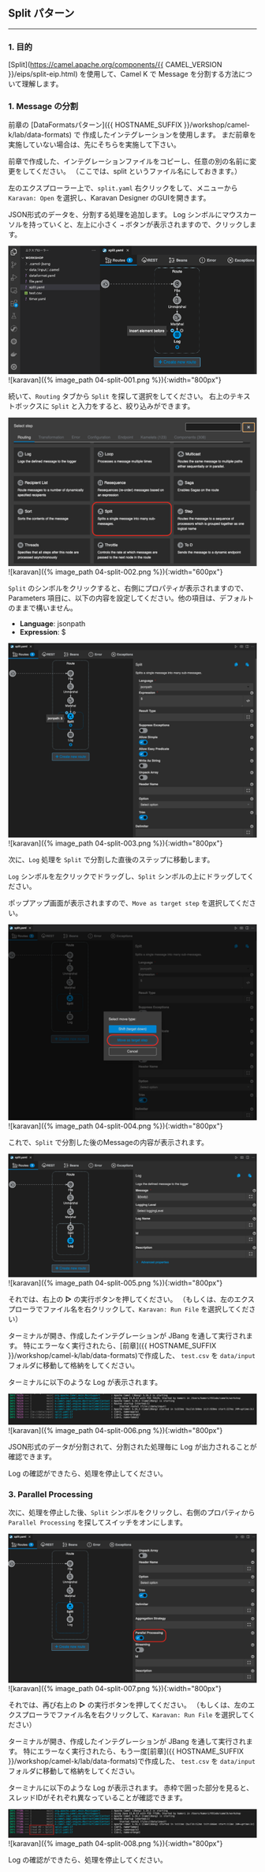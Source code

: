 ## Split パターン
---

### 1. 目的

[Split](https://camel.apache.org/components/{{ CAMEL_VERSION }}/eips/split-eip.html) を使用して、Camel K で Message を分割する方法について理解します。

### 1. Message の分割

前章の [DataFormatsパターン]({{ HOSTNAME_SUFFIX }}/workshop/camel-k/lab/data-formats) で 作成したインテグレーションを使用します。
まだ前章を実施していない場合は、先にそちらを実施して下さい。

前章で作成した、インテグレーションファイルをコピーし、任意の別の名前に変更をしてください。
（ここでは、split というファイル名にしておきます。）

左のエクスプローラー上で、`split.yaml` 右クリックをして、メニューから `Karavan: Open` を選択し、Karavan Designer のGUIを開きます。

JSON形式のデータを、分割する処理を追加します。
Log シンボルにマウスカーソルを持っていくと、左上に小さく `→` ボタンが表示されますので、クリックします。

![](images/04-split-001.png)
![karavan]({% image_path 04-split-001.png %}){:width="800px"}

続いて、`Routing` タブから `Split` を探して選択をしてください。
右上のテキストボックスに `Split` と入力をすると、絞り込みができます。

![](images/04-split-002.png)
![karavan]({% image_path 04-split-002.png %}){:width="600px"}

`Split` のシンボルをクリックすると、右側にプロパティが表示されますので、
Parameters 項目に、以下の内容を設定してください。他の項目は、デフォルトのままで構いません。

* **Language**: jsonpath
* **Expression**: $

![](images/04-split-003.png)
![karavan]({% image_path 04-split-003.png %}){:width="800px"}

次に、`Log` 処理を `Split` で分割した直後のステップに移動します。

`Log` シンボルを左クリックでドラッグし、`Split` シンボルの上にドラッグしてください。

ポップアップ画面が表示されますので、`Move as target step` を選択してください。

![](images/04-split-004.png)
![karavan]({% image_path 04-split-004.png %}){:width="800px"}

これで、`Split` で分割した後のMessageの内容が表示されます。

![](images/04-split-005.png)
![karavan]({% image_path 04-split-005.png %}){:width="800px"}

それでは、右上の **▷** の実行ボタンを押してください。
（もしくは、左のエクスプローラでファイル名を右クリックして、`Karavan: Run File` を選択してください）

ターミナルが開き、作成したインテグレーションが JBang を通して実行されます。
特にエラーなく実行されたら、[前章]({{ HOSTNAME_SUFFIX }}/workshop/camel-k/lab/data-formats)で作成した、 `test.csv` を `data/input` フォルダに移動して格納をしてください。

ターミナルに以下のような Log が表示されます。

![](images/04-split-006.png)
![karavan]({% image_path 04-split-006.png %}){:width="800px"}

JSON形式のデータが分割されて、分割された処理毎に Log が出力されることが確認できます。

Log の確認ができたら、処理を停止してください。

### 3. Parallel Processing

次に、処理を停止した後、`Split` シンボルをクリックし、右側のプロパティから `Parallel Processing` を探してスイッチをオンにします。

![](images/04-split-007.png)
![karavan]({% image_path 04-split-007.png %}){:width="800px"}

それでは、再び右上の **▷** の実行ボタンを押してください。
（もしくは、左のエクスプローラでファイル名を右クリックして、`Karavan: Run File` を選択してください）

ターミナルが開き、作成したインテグレーションが JBang を通して実行されます。
特にエラーなく実行されたら、もう一度[前章]({{ HOSTNAME_SUFFIX }}/workshop/camel-k/lab/data-formats)で作成した、 `test.csv` を `data/input` フォルダに移動して格納をしてください。

ターミナルに以下のような Log が表示されます。
赤枠で囲った部分を見ると、スレッドIDがそれぞれ異なっていることが確認できます。

![](images/04-split-008.png)
![karavan]({% image_path 04-split-008.png %}){:width="800px"}

Log の確認ができたら、処理を停止してください。